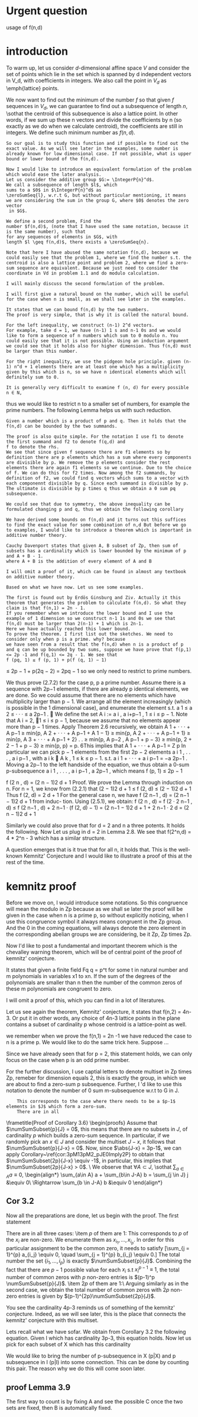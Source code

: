 
# Urgent question

usage of f(n,d)

# introduction

To warm up, let us consider $d$-dimensional affine space $V$ and consider the set of points which lie in the set which is spanned by d independent vectors in V_d, with coefficients in integers.
    We also call the point in $V_d$ as \emph{lattice} points.
    
We now want to find out the minimum of the number $f$ so that given $f$ sequences in $V_d$, we can guarantee to find out a subsequence of length $n$, \sothat the centroid of this 
    subsequence is also a lattice point. In other words, if we sum up these n vectors and divide the coefficients by n (so exactly as we do when we calculate centroid), the coefficients are still in integers. We define such minimum number as $f(n,d)$.
    
    So our goal is to study this function and if possible to find out the exact value. As we will see later in the examples, some number is already known for low dimensional case. If not possible, what is upper bound or lower bound of the f(n,d).

    Now I would like to introduce an equivalent formulation of the problem which would ease the later analysis.
    Let us consider the additive group $G:= \IntegerP{n}^d$.
    We call a subsequence of length $l$, which 
    sums to a $0$ in $\IntegerP{n}^d$ as 
    \zeroSumSeq{l}, w.r.t G, but without particular mentioning, it means we are considering the sum in the group G, where $0$ denotes the zero vector
     in $G$.  

    We define a second problem, Find the 
    number $f(n,d)$, (note that I have used the same notation, because it is the same number), such that 
    for any sequences of elements in $G$, with 
    length $l \geq f(n,d)$, there exists a \zeroSumSeq{n}.

    Note that here I have abused the same notation f(n,d), because we could easily see that the problem 1, where we find the number s.t. the centroid is also a lattice point and problem 2, where we find a zero-sum sequence are equivalent. Because we just need to consider the coordinate in Vd in problem 1.1 and do modulo calculation.

    I will mainly discuss the second formulation of the problem.
<!-- 
    Now, since given a sequence of elements in $G$, it is possible that the sequence contains multiple identical elements. so in order to deal neatly with these sequences and analysis,I would first introduce some notation for the multisets which are  consistent with that used in the ususal set context. I omit here a formal definition of these operators which you could find them in my thesis because I think we all have a gut feeling of how this should look like and I just illustrate these definitions via examples, to keep it from being unnecessarily complicated. And I think you could all understand what these operators are defined via the examples.
    
    So given the multiset A and B, the union, intersection and difference is given as the following.
    We could see that for example, the union the number of occurence of an element is the largest among the two multisets and intersection the smallest and difference the difference between the two. -->

    I will first give a natural bound on the number, which will be useful for the case when n is small, as we shall see later in the examples.

    It states that we can bound f(n,d) by the two numbers.
    The proof is very simple, that is why it is called the natural bound.

    For the left inequality, we construct (n-1) 2^d vectors.
    For example, take d = 1, we have (n-1) 1 s and n-1 0s and we would like to form a sequence of n numbers which sum to 0 modulo n. You could easily see that it is not possible. Using an induction argument we could see that it holds also for higher dimension. Thus f(n,d) must be larger than this number.

    For the right inequality, we use the pidgeon hole principle. given (n-1) n^d + 1 elements there are at least one which has a multiplicity given by this which is n, so we have n identical elements which will definitely sum to 0.

    It is generally very difficult to examine f (n, d) for every possible n ∈ N,
thus we would like to restrict n to a smaller set of numbers, for example the
prime numbers. The following Lemma helps us with such reduction.

    Given a number which is a product of p and q. Then it holds that the f(n,d) can be bounded by the two summands.

    The proof is also quite simple. For the notation I use f1 to denote the first summand and f2 to denote f(q,d) and 
    f to denote the rhs.
    We see that since given f sequence there are f1 elements so by definition there are p elements which has a sum where every components are divisible by p. We remove the p elements consider the rest elements there are again f1 elements so we continue. Due to the choice of f. We can do this for f2 times. Now among the f2 summands, by definition of f2, we could find q vectors which sums to a vector with each componennt divisible by q. Since each summand is divisible by p. The ultimate is divisible by p times q thus we obtain a 0 sum pq subsequence.

    We could see that due to symmetry, the above inequality can be formulated changing p and q, thus we obtain the following corollary

    We have derived some bounds on f(n,d) and it turns out this suffices to find the exact value for some combination of n,d But before we go to examples, I would like to introduce a theorem which is important in additive number theory.

    Cauchy Davenport states that given A, B subset of Zp, then sum of subsets has a cardinality which is lower bounded by the minimum of p and A + B - 1.
    where A + B is the addition of every element of A and B

    I will omit a proof of it, which can be found in almost any textbook on additive number theory.

    Based on what we have now. Let us see some examples.

    The first is found out by Erdös Ginsburg and Ziv. Actually it this theorem that generates the problem to calculate f(n,d). So what they claim is that f(n,1) = 2n - 1.
    If you remember when we introduce the lower bound and I use the example of 1 dimension so we construct n-1 1s and 0s we see that f(n,d) must be larger than 2(n-1) + 1 which is 2n-1. 
    Here we have actually reached this lower bound.
    To prove the theorem. I first list out the sketches. We need to consider only when p is a prime. why? because 
    we have seen from a result that the f(n,d) when n is a product of p and q can be up bounded by two sums, suppose we have prove that f(p,1) <= 2p -1 and f(q,1) <= 2q - 1. We see that 
    f (pq, 1) ≤ f (p, 1) + p(f (q, 1) − 1)
≤ 2p − 1 + p(2q − 2)
= 2pq − 1
    so we only need to restrict to prime numbers.


We thus prove (2.7.2) for the case p, p a prime number. Assume there is a
sequence with 2p−1 elements, if there are already p identical elements, we are
done. So we could assume that there are no elements which have multiplicity
larger than p − 1. We arrange all the element increasingly (which is possible
in the 1 dimensional case), and enumerate the element s.t.
a 1 ≤ a 2 ≤ · · · ≤ a 2p−1 .

We define the set A i := a i , a i+p−1 , 1 ≤ i ≤ p − 1. Note that
A i = 2,
∀1 ≤ i ≤ p − 1,
because we assume that no elements appear more than p − 1 times. Apply
Theorem 2.6 recursively, we obtain
A 1 + · · · + A p−1 ≥ min{p, A 2 + · · · + A p−1 + A 1 − 1}
≥ min{p, A 2 + · · · + A p−1 + 1}
≥ min{p, A 3 + · · · + A p−1 + 2}
.
.
≥ min{p, A p−2 , A p−1 + p − 3}
≥ min{p, 2 + 2 − 1 + p − 3}
≥ min{p, p} = p.
6This implies that
A 1 + · · · + A p−1 = Z p
In particular we can pick p − 1 elements from the first 2p − 2 elements
a i 1 , . . . , a i p−1 , with a i k ∈ A k , 1 ≤ k ≤ p − 1. s.t.
a i 1 + · · · + a i p−1 = −a 2p−1 .
Moving a 2p−1 to the left handside of the equation, we thus obtain a 0-sum
p-subsequence a i 1 , . . . , a i p−1 , a 2p−1 , which means
f (p, 1) ≤ 2p − 1



f (2 n , d) = (2 n − 1)2 d + 1
Proof. We prove the Lemma through induction on n. For n = 1, we know
from (2.2.1) that
(2 − 1)2 d + 1 ≤ f (2, d) ≤ (2 − 1)2 d + 1
Thus f (2, d) = 2 d + 1
For the general case n, we have f (2 n−1 , d) = (2 n−1 − 1)2 d + 1 from induc-
tion. Using (2.5.1), we obtain:
f (2 n , d) = f (2 · 2 n−1 , d) ≤ f (2 n−1 , d) + 2 n−1 · (f (2, d) − 1)
= (2 n−1 − 1)2 d + 1 + 2 n−1 · 2 d
= (2 n − 1)2 d + 1


Similarly we could also prove that for d = 2 and n a three potents. It holds the following.
Now Let us plug in d = 2 in Lemma 2.8. We see that f(2^n,d) = 4 * 2^n - 3 which has a similar structure.

A question emerges that is it true that for all n, it holds that.
This is the well-known Kemnitz' Conjecture and I would like to illustrate a proof of this at the rest of the time.

# kemnitz proof

Before we move on, I would introduce some notations. So this congruence will mean the modulo in Zp because as we shall se later the proof will be given in the case when n is a prime p, so without explicitly noticing, when I use this congruence symbol it always means congruent in the Zp group. And the 0 in the coming equations, will always denote the zero element in the corresponding abelian groups we are considering, be it Zp, Zp times Zp. 

Now I'd like to post a fundamental and important theorem which is the chevalley warning theorem, which will be of central point of the proof of kemnitz' conjecture.

It states that given a finite field Fq q = p^t for some t in natural number and m polynomials in variables x1 to xn. If the sum of the degrees of the polynomials are smaller than n then the number of the common zeros of these m polynomials are congruent to zero.

I will omit a proof of this, which you can find in a lot of literatures. 

Let us see again the theorem, Kemnitz' conjecture, it states that 
f(n,2) = 4n-3.
Or put it in other words, any choice of 4n-3 lattice points in the plane contains a subset of cardinality p whose centroid is a lattice-point as well.

 we remember when we prove the f(n,1) = 2n -1 we have reduced the case to n is a prime p. We would like to do the same trick here. 
 Suppose ...


 Since we have already seen that for p = 2, this statement holds, we can only focus on the case when p is an odd prime number.

For the further discussion, I use captial letters to denote multiset in Zp times Zp, remeber for dimension equals 2, this is exactly the group, in which we are about to find a zero-sum p subsequence. Further, I 'd like to use this notation to denote the number of 0 sum m-subsequence w.r.t to G in J. 



        This corresponds to the case where there needs to be a $p-1$ elements in $J$ which form a zero-sum.
        There are in all 


    
  \frametitle{Proof of Corollary 3.6}
    \begin{proofs}
        Assume that $\numSumSubset{p}{J} = 0$, this means that there are no subsets in $J$, of cardinality $p$ which 
        builds a zero-sum sequence. In particular, if we randomly pick an $x \in J$ and consider the multiset $J-x$, it follows that
        $\numSumSubset{p}{J-x} = 0$. Now, since $\abs{J-x} = 3p-1$, we can apply Corollary~\ref{cor:3pM13pM2_pJE0Imply2P} to obtain that 
        $\numSumSubset{2p}{J-x} \equiv -1$, in particular, this implies that $\numSumSubset{2p}{J-x} > 0$. \\
        We observe that $\forall A \subset J$, \sothat $\sum_{a \in A} a \equiv 0$,
        \begin{align*}
            \sum_{a\in A} a + \sum_{b\in J-A} b = \sum_{j \in J} j &\equiv 0\\
            \Rightarrow \sum_{b \in J-A} b &\equiv 0
        \end{align*}

## Cor 3.2

Now all the preparations are done, let us begin with the proof.
The first statement

There are in all three cases:
\item $p$ of them are $1$: 
        This corresponds to $p$ of the $x_i$ are non-zero. We enumerate them as $x_{i_1},\ldots,x_{i_p}$.
        In order for this particular assignment to be the common zero, it needs to satisfy
        \[\sum_{j = 1}^{p} a_{i_j} \equiv 0, \quad \sum_{j = 1}^{p} b_{i_j} \equiv 0.\]
        The total number the set $\{i_1,\ldots, i_p \}$ is exactly $\numSumSubset{p}{J}$.
        Combining the fact that there are $p-1$ possible value for each $x_i$ s.t $x_i^{p-1} \equiv 1$,
        the total number of common zeros with $p$ non-zero entries is $(p-1)^p \numSumSubset{p}{J}$.
        \item $2p$ of them are $1$:\\
        Arguing similarly as in the second case, we obtain the total number of common zeros with $2p$ non-zero entries 
        is given by $(p-1)^{2p}\numSumSubset{2p}{J}$.
        

You see the cardinality 4p-3 reminds us of something of the kemnitz' conjecture. Indeed, as we will see later, this is the place that connects the kemnitz' conjecture with this multiset.

Lets recall what we have sofar. We obtain from Corollary 3.2 the following equation. Given I which has cardinality 3p-3, this equation holds. Now let us pick for each subset of X which has this cardinality

We would like to bring the number of p-subsequence in X (p|X) and p subsequence in I (p|I) into some connection. This can be done by counting this pair. The reason why we do this will come soon later.


## proof Lemma 3.9

The first way to count is by fixing A and see the possible C once the two sets are fixed, then B is automatically fixed. 